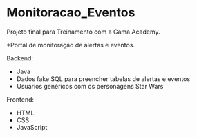 # Monitoracao_Eventos

Projeto final para Treinamento com a Gama Academy. 

*Portal de monitoração de alertas e eventos.

Backend: 
- Java
- Dados fake SQL para preencher tabelas de alertas e eventos
- Usuários genéricos com os personagens Star Wars

Frontend: 
- HTML
- CSS 
- JavaScript
